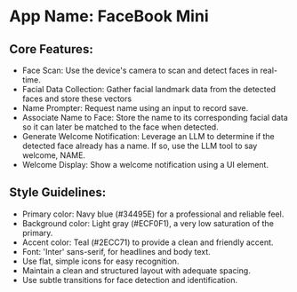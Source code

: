 # **App Name**: FaceBook Mini

## Core Features:

- Face Scan: Use the device's camera to scan and detect faces in real-time.
- Facial Data Collection: Gather facial landmark data from the detected faces and store these vectors
- Name Prompter: Request name using an input to record save.
- Associate Name to Face: Store the name to its corresponding facial data so it can later be matched to the face when detected.
- Generate Welcome Notification: Leverage an LLM to determine if the detected face already has a name. If so, use the LLM tool to say welcome, NAME.
- Welcome Display: Show a welcome notification using a UI element.

## Style Guidelines:

- Primary color: Navy blue (#34495E) for a professional and reliable feel.
- Background color: Light gray (#ECF0F1), a very low saturation of the primary.
- Accent color: Teal (#2ECC71) to provide a clean and friendly accent.
- Font: 'Inter' sans-serif, for headlines and body text.
- Use flat, simple icons for easy recognition.
- Maintain a clean and structured layout with adequate spacing.
- Use subtle transitions for face detection and identification.
